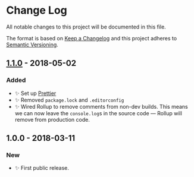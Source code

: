 # Change Log

All notable changes to this project will be documented in this file.

The format is based on [Keep a Changelog](http://keepachangelog.com/)
and this project adheres to [Semantic Versioning](http://semver.org/).

## [1.1.0] - 2018-05-02

### Added

* ✨ Set up [Prettier](https://prettier.io)
* ✨ Removed `package.lock` and `.editorconfig`
* ✨ Wired Rollup to remove comments from non-dev builds. This means we can now leave the `console.log`s in the source code — Rollup will remove from production code.

## 1.0.0 - 2018-03-11

### New

* ✨ First public release.

[1.1.0]: https://github.com/codsen/ast-is-empty/compare/v1.0.1...v1.1.0
